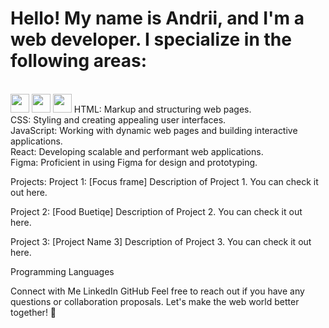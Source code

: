 

<h1> Hello! My name is Andrii, and I'm a web developer. I specialize in the following areas:</h1> </br>
<img src="https://cdn.jsdelivr.net/gh/devicons/devicon/icons/html5/html5-original-wordmark.svg" width="30" height="30"/>
<img src="https://cdn.jsdelivr.net/gh/devicons/devicon/icons/css3/css3-original-wordmark.svg" width="30" height="30"/>
<img src="https://cdn.jsdelivr.net/gh/devicons/devicon/icons/javascript/javascript-original.svg" width="30" height="30"/>
HTML: Markup and structuring web pages.<br/>
CSS: Styling and creating appealing user interfaces.<br/>
JavaScript: Working with dynamic web pages and building interactive applications.<br/>
React: Developing scalable and performant web applications.<br/>
Figma: Proficient in using Figma for design and prototyping.<br/>


Projects:
Project 1: [Focus frame]
Description of Project 1. You can check it out here.


Project 2: [Food Buetiqe]
Description of Project 2. You can check it out here.


Project 3: [Project Name 3]
Description of Project 3. You can check it out here.


Programming Languages

Connect with Me
LinkedIn
GitHub
Feel free to reach out if you have any questions or collaboration proposals. Let's make the web world better together! 🚀
